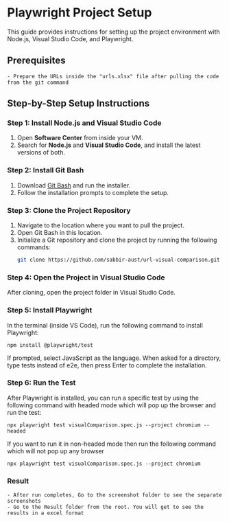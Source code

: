 # Playwright Project Setup

This guide provides instructions for setting up the project environment with Node.js, Visual Studio Code, and Playwright.

## Prerequisites
    - Prepare the URLs inside the "urls.xlsx" file after pulling the code from the git command

## Step-by-Step Setup Instructions

### Step 1: Install Node.js and Visual Studio Code
1. Open **Software Center** from inside your VM.
2. Search for **Node.js** and **Visual Studio Code**, and install the latest versions of both.

### Step 2: Install Git Bash
1. Download [Git Bash](https://git-scm.com/downloads) and run the installer.
2. Follow the installation prompts to complete the setup.

### Step 3: Clone the Project Repository
1. Navigate to the location where you want to pull the project.
2. Open Git Bash in this location.
3. Initialize a Git repository and clone the project by running the following commands:
   ```bash
   git clone https://github.com/sabbir-aust/url-visual-comparison.git

### Step 4: Open the Project in Visual Studio Code
After cloning, open the project folder in Visual Studio Code.

### Step 5: Install Playwright
In the terminal (inside VS Code), run the following command to install Playwright:

    npm install @playwright/test

If prompted, select JavaScript as the language.
When asked for a directory, type tests instead of e2e, then press Enter to complete the installation.

### Step 6: Run the Test
After Playwright is installed, you can run a specific test by using the following command with headed mode which will pop up the browser and run the test:

    npx playwright test visualComparison.spec.js --project chromium --headed

If you want to run it in non-headed mode then run the following command which will not pop up any browser

    npx playwright test visualComparison.spec.js --project chromium

### Result
    - After run completes, Go to the screenshot folder to see the separate screenshots
    - Go to the Result folder from the root. You will get to see the results in a excel format
